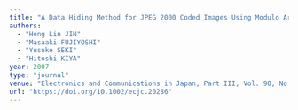 ```yaml
---
title: "A Data Hiding Method for JPEG 2000 Coded Images Using Modulo Arithmetic"
authors:
  - "Hong Lin JIN"
  - "Masaaki FUJIYOSHI"
  - "Yusuke SEKI"
  - "Hitoshi KIYA"
year: 2007
type: "journal"
venue: "Electronics and Communications in Japan, Part III, Vol. 90, No. 7, pp. 37-46, 2007-07-01."
url: "https://doi.org/10.1002/ecjc.20286"
---
```

